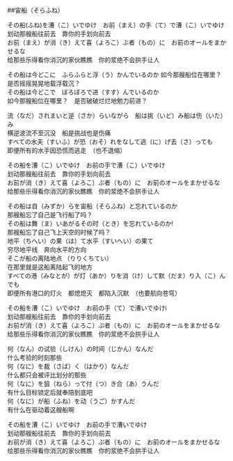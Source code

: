 ##宙船（そらふね）　　

その船(ふね)を漕（こ）いでゆけ　お前（まえ）の手（て）で漕（こ）いでゆけ  
划动那艘船往前去　靠你的手划向前去　  
お前（まえ）が消（き）えて喜（よろこ）ぶ者（もの）に　お前のオールをまかせるな  
给那些乐得看你消沉的家伙瞧瞧　你的浆绝不会拱手让人  

その船は今どこに　ふらふらと浮（う）かんでいるのか
如今那艘船位在哪里？　是否摇摇晃晃地载浮载沉？  
その船は今どこで　ぼろぼろで进（すす）んでいるのか  
如今那艘船位在哪里？　是否破破烂烂地勉力前进？  

流（なだ）されまいと逆（さか）らいながら　船は挑（いど）み船は伤（いた）み  
横逆波流不至沉没　船是挑战也是伤痛  
すべての水夫（すいふ）が恐（おそ）れをなして逃（に）げ去（さ）っても  
即便所有的水手因恐慌而逃走　（也不退缩）  

その船を漕（こ）いでゆけ　お前の手で漕（こ）いでゆけ  
划动那艘船往前去　靠你的手划向前去　  
お前が消（き）えて喜（よろこ）ぶ者（もの）に　お前のオールをまかせるな  
给那些乐得看你消沉的家伙瞧瞧　你的浆绝不会拱手让人  


その船は自（みずか）らを宙船（そらふね）と忘れているのか  
那艘船忘了自己是飞行船了吗？  
その船は舞（ま）いあがるその时（とき）を忘れているのか!  
那艘船忘了自己飞上天空的时候了吗？  
地平（ちへい）の果（は）て水平（すいへい）の果て  
穷尽地平线　奔向水平的方向　  
そこが船の离陆地点 （りりくちてい）  
在那里就是这船离陆起飞的地方  
すべての港（みなとが）が灯（あか）りを消（け）して默（だま）り入（こ）んでも  
即便所有港口的灯火　都熄熄灭　都陷入沉默　（也要航向苍穹）  

その船を漕（こ）いでゆけ　お前の手（て）で漕いでゆけi  
划动那艘船往前去　靠你的手划向前去　  
お前が消（き）えて喜（よろこ）ぶ者（もの）に　お前のオールをまかせるな  
给那些乐得看你消沉的家伙瞧瞧　你的浆绝不会拱手让人  

何（なん）の试验（しけん）の时间（じかん）なんだ  
什么考验的时刻那些  
何（なに）を裁（さば）く（はかり）なんだ  
什么都只会被评比划分的那些  
何（なに）を狙（ねら）って付（つ）き合（あ）うんだ　  
有什么目标锁定后就奉陪到底吧  
何（なに）が船（ふね）を动（うご）かすんだ  
有什么在驱动着这艘船啊  

その船を漕（こ）いでゆけ　お前の手で漕いでゆけ  
划动那艘船往前去　靠你的手划向前去　  
お前が消（き）えて喜（よろこ）ぶ者（もの）に　お前のオールをまかせるな  
给那些乐得看你消沉的家伙瞧瞧　你的浆绝不会拱手让人  
